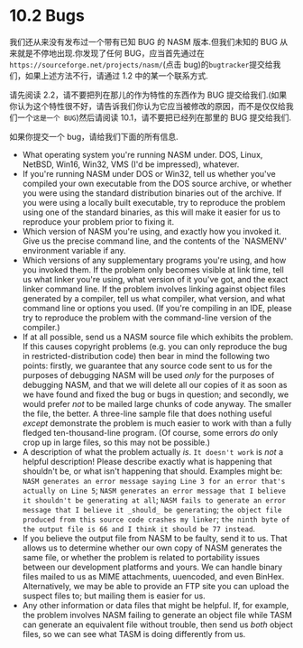 10.2 Bugs
======

我们还从来没有发布过一个带有已知 BUG 的 NASM 版本.但我们未知的 BUG 从来就是不停地出现.你发现了任何 BUG，应当首先通过在`https://sourceforge.net/projects/nasm/`(点击 bug)的`bugtracker`提交给我们，如果上述方法不行，请通过 1.2 中的某一个联系方式.

请先阅读 2.2，请不要把列在那儿的作为特性的东西作为 BUG 提交给我们.(如果你认为这个特性很不好，请告诉我们你认为它应当被修改的原因，而不是仅仅给我们一个`这是一个 BUG`)然后请阅读 10.1，请不要把已经列在那里的 BUG 提交给我们.

如果你提交一个 bug，请给我们下面的所有信息.

 *  What operating system you're running NASM under. DOS, Linux, NetBSD, Win16, Win32, VMS (I'd be impressed), whatever.
 *  If you're running NASM under DOS or Win32, tell us whether you've compiled your own executable from the DOS source archive, or whether you were using the standard distribution binaries out of the archive. If you were using a locally built executable, try to reproduce the problem using one of the standard binaries, as this will make it easier for us to reproduce your problem prior to fixing it.
 *  Which version of NASM you're using, and exactly how you invoked it. Give us the precise command line, and the contents of the `NASMENV' environment variable if any.
 *  Which versions of any supplementary programs you're using, and how you invoked them. If the problem only becomes visible at link time, tell us what linker you're using, what version of it you've got, and the exact linker command line. If the problem involves linking against object files generated by a compiler, tell us what compiler, what version, and what command line or options you used. (If you're compiling in an IDE, please try to reproduce the problem with the command-line version of the compiler.)
 *  If at all possible, send us a NASM source file which exhibits the problem. If this causes copyright problems (e.g. you can only reproduce the bug in restricted-distribution code) then bear in mind the following two points: firstly, we guarantee that any source code sent to us for the purposes of debugging NASM will be used _only_ for the purposes of debugging NASM, and that we will delete all our copies of it as soon as we have found and fixed the bug or bugs in question; and secondly, we would prefer _not_ to be mailed large chunks of code anyway. The smaller the file, the better. A three-line sample file that does nothing useful _except_ demonstrate the problem is much easier to work with than a fully fledged ten-thousand-line program. (Of course, some errors _do_ only crop up in large files, so this may not be possible.)
 *  A description of what the problem actually _is_. `It doesn't work` is _not_ a helpful description! Please describe exactly what is happening that shouldn't be, or what isn't happening that should. Examples might be: `NASM generates an error message saying Line 3 for an error that's actually on Line 5`; `NASM generates an error message that I believe it shouldn't be generating at all`; `NASM fails to generate an error message that I believe it _should_ be generating`; `the object file produced from this source code crashes my linker`; `the ninth byte of the output file is 66 and I think it should be 77 instead`.
 *  If you believe the output file from NASM to be faulty, send it to us. That allows us to determine whether our own copy of NASM generates the same file, or whether the problem is related to portability issues between our development platforms and yours. We can handle binary files mailed to us as MIME attachments, uuencoded, and even BinHex. Alternatively, we may be able to provide an FTP site you can upload the suspect files to; but mailing them is easier for us.
 *  Any other information or data files that might be helpful. If, for example, the problem involves NASM failing to generate an object file while TASM can generate an equivalent file without trouble, then send us _both_ object files, so we can see what TASM is doing differently from us.

